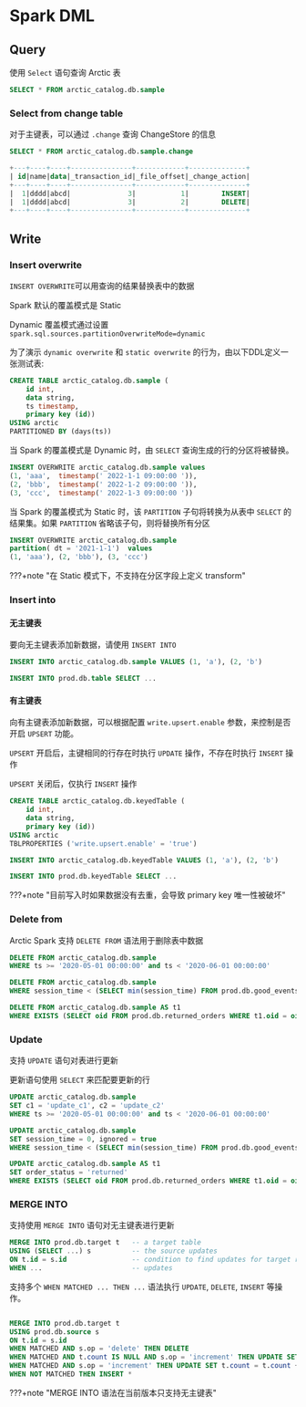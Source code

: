 # Spark DML

## Query

使用 `Select` 语句查询 Arctic 表

```sql 
SELECT * FROM arctic_catalog.db.sample
```


### Select from change table

对于主键表，可以通过 `.change` 查询 ChangeStore 的信息

```sql
SELECT * FROM arctic_catalog.db.sample.change

+---+----+----+---------------+------------+--------------+
| id|name|data|_transaction_id|_file_offset|_change_action|
+---+----+----+---------------+------------+--------------+
|  1|dddd|abcd|              3|           1|        INSERT|
|  1|dddd|abcd|              3|           2|        DELETE|
+---+----+----+---------------+------------+--------------+
```

## Write

### Insert overwrite 

`INSERT OVERWRITE`可以用查询的结果替换表中的数据

Spark 默认的覆盖模式是 Static

Dynamic 覆盖模式通过设置`spark.sql.sources.partitionOverwriteMode=dynamic`

为了演示 `dynamic overwrite` 和 `static overwrite` 的行为，由以下DDL定义一张测试表:

```sql
CREATE TABLE arctic_catalog.db.sample (
    id int,
    data string,
    ts timestamp,
    primary key (id))
USING arctic
PARTITIONED BY (days(ts))
```

当 Spark 的覆盖模式是 Dynamic 时，由 `SELECT` 查询生成的行的分区将被替换。

```sql
INSERT OVERWRITE arctic_catalog.db.sample values 
(1, 'aaa',  timestamp(' 2022-1-1 09:00:00 ')), 
(2, 'bbb',  timestamp(' 2022-1-2 09:00:00 ')), 
(3, 'ccc',  timestamp(' 2022-1-3 09:00:00 '))
```

当 Spark 的覆盖模式为 Static 时，该 `PARTITION` 子句将转换为从表中 `SELECT` 的结果集。如果 `PARTITION` 省略该子句，则将替换所有分区

```sql
INSERT OVERWRITE arctic_catalog.db.sample 
partition( dt = '2021-1-1')  values 
(1, 'aaa'), (2, 'bbb'), (3, 'ccc') 
```

???+note "在 Static 模式下，不支持在分区字段上定义 transform"


### Insert into

#### 无主键表
要向无主键表添加新数据，请使用 `INSERT INTO`

```sql
INSERT INTO arctic_catalog.db.sample VALUES (1, 'a'), (2, 'b')

INSERT INTO prod.db.table SELECT ...
```

#### 有主键表
向有主键表添加新数据，可以根据配置 `write.upsert.enable` 参数，来控制是否开启 `UPSERT` 功能。

`UPSERT` 开启后，主键相同的行存在时执行 `UPDATE` 操作，不存在时执行 `INSERT` 操作

`UPSERT` 关闭后，仅执行 `INSERT` 操作

```sql
CREATE TABLE arctic_catalog.db.keyedTable (
    id int,
    data string,
    primary key (id))
USING arctic
TBLPROPERTIES ('write.upsert.enable' = 'true')
```

```sql
INSERT INTO arctic_catalog.db.keyedTable VALUES (1, 'a'), (2, 'b')

INSERT INTO prod.db.keyedTable SELECT ...
```
???+note "目前写入时如果数据没有去重，会导致 primary key 唯一性被破坏"



### Delete from

Arctic Spark 支持 `DELETE FROM` 语法用于删除表中数据

```sql
DELETE FROM arctic_catalog.db.sample
WHERE ts >= '2020-05-01 00:00:00' and ts < '2020-06-01 00:00:00'

DELETE FROM arctic_catalog.db.sample
WHERE session_time < (SELECT min(session_time) FROM prod.db.good_events)

DELETE FROM arctic_catalog.db.sample AS t1
WHERE EXISTS (SELECT oid FROM prod.db.returned_orders WHERE t1.oid = oid)
```


### Update 

支持 `UPDATE` 语句对表进行更新

更新语句使用 `SELECT` 来匹配要更新的行

```sql
UPDATE arctic_catalog.db.sample
SET c1 = 'update_c1', c2 = 'update_c2'
WHERE ts >= '2020-05-01 00:00:00' and ts < '2020-06-01 00:00:00'

UPDATE arctic_catalog.db.sample
SET session_time = 0, ignored = true
WHERE session_time < (SELECT min(session_time) FROM prod.db.good_events)

UPDATE arctic_catalog.db.sample AS t1
SET order_status = 'returned'
WHERE EXISTS (SELECT oid FROM prod.db.returned_orders WHERE t1.oid = oid)
```



### MERGE INTO

支持使用 `MERGE INTO` 语句对无主键表进行更新

```sql 
MERGE INTO prod.db.target t   -- a target table
USING (SELECT ...) s          -- the source updates
ON t.id = s.id                -- condition to find updates for target rows
WHEN ...                      -- updates
```

支持多个 `WHEN MATCHED ... THEN ...` 语法执行 `UPDATE`, `DELETE`, `INSERT` 等操作。

```sql 

MERGE INTO prod.db.target t   
USING prod.db.source s       
ON t.id = s.id             
WHEN MATCHED AND s.op = 'delete' THEN DELETE
WHEN MATCHED AND t.count IS NULL AND s.op = 'increment' THEN UPDATE SET t.count = 0
WHEN MATCHED AND s.op = 'increment' THEN UPDATE SET t.count = t.count + 1          
WHEN NOT MATCHED THEN INSERT *

```

???+note "MERGE INTO 语法在当前版本只支持无主键表"